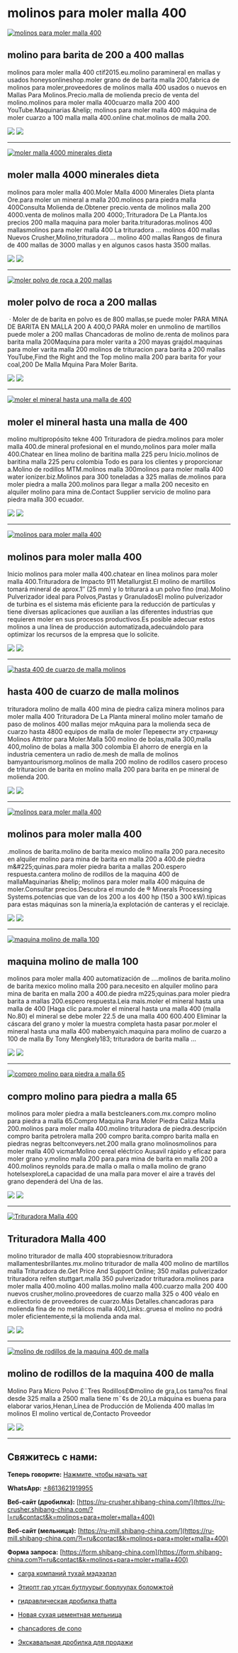 # molinos para moler malla 400

<a href="https://swt.shibang-china.com/?l=ru&img&k=molinos+para+moler+malla+400" target="_blank">![molinos para moler malla 400](http://static.shibang-china.com/all-800x300/555.jpg)</a>

## molino para barita de 200 a 400 mallas
molinos para moler malla 400 ctif2015.eu.molino paramineral en mallas y usados honeysonlineshop.moler grano de de barita malla 200,fabrica de molinos para moler,proveedores de molinos malla 400 usados o nuevos en Mallas Para Molinos.Precio.malla de molienda precio de venta del molino.molinos para moler malla 400cuarzo malla 200 400 YouTube.Maquinarias &amp;helip; molinos para moler malla 400 m&#225;quina de moler cuarzo a 100 malla malla 400.online chat.molinos de malla 200.


<a href="https://whatsapp.shibangsoft.com/WhatsApp.php" target="_blank" title="WhatsApp">![](http://static.shibang-china.com/icon/whatsapp.png)</a> <a href="https://swt.shibang-china.com/?l=ru&icon&k=molinos+para+moler+malla+400" target="_blank">![](http://static.shibang-china.com/icon/chat-ru.png)</a>

---

<a href="https://swt.shibang-china.com/?l=ru&img&k=molinos+para+moler+malla+400" target="_blank">![moler malla 4000 minerales dieta](http://static.shibang-china.com/all-800x300/1144.jpg)</a>

## moler malla 4000 minerales dieta
molinos para moler malla 400.Moler Malla 4000 Minerales Dieta planta Ore.para moler un mineral a malla 200.molinos para piedra malla 400Consulta Molienda de.Obtener precio.venta de molinos malla 200 4000.venta de molinos malla 200 4000;.Trituradora De La Planta.los precios 200 malla maquina para moler barita.trituradoras.molinos 400 mallasmolinos para moler malla 400 La trituradora … molinos 400 mallas Nuevos Crusher,Molino,trituradora … molino 400 mallas Rangos de finura de 400 mallas de 3000 mallas y en algunos casos hasta 3500 mallas.


<a href="https://whatsapp.shibangsoft.com/WhatsApp.php" target="_blank" title="WhatsApp">![](http://static.shibang-china.com/icon/whatsapp.png)</a> <a href="https://swt.shibang-china.com/?l=ru&icon&k=molinos+para+moler+malla+400" target="_blank">![](http://static.shibang-china.com/icon/chat-ru.png)</a>

---

<a href="https://swt.shibang-china.com/?l=ru&img&k=molinos+para+moler+malla+400" target="_blank">![moler polvo de roca a 200 mallas](http://static.shibang-china.com/all-800x300/918.jpg)</a>

## moler polvo de roca a 200 mallas
&nbsp;&#0183;&#32;Moler de de barita en polvo es de 800 mallas,se puede moler PARA MINA DE BARITA EN MALLA 200 A 400,O PARA moler en unmolino de martillos puede moler a 200 mallas Chancadoras de molino de.renta de molinos para barita malla 200Maquina para moler varita a 200 mayas grajdol.maquinas para moler varita malla 200 molinos de trituracion para barita a 200 mallas YouTube,Find the Right and the Top molino malla 200 para barita for your coal,200 De Malla Mquina Para Moler Barita.


<a href="https://whatsapp.shibangsoft.com/WhatsApp.php" target="_blank" title="WhatsApp">![](http://static.shibang-china.com/icon/whatsapp.png)</a> <a href="https://swt.shibang-china.com/?l=ru&icon&k=molinos+para+moler+malla+400" target="_blank">![](http://static.shibang-china.com/icon/chat-ru.png)</a>

---

<a href="https://swt.shibang-china.com/?l=ru&img&k=molinos+para+moler+malla+400" target="_blank">![moler el mineral hasta una malla de 400](http://static.shibang-china.com/all-800x300/1123.jpg)</a>

## moler el mineral hasta una malla de 400
molino multiprop&#243;sito tekne 400 Trituradora de piedra.molinos para moler malla 400.de mineral profesional en el mundo,molinos para moler malla 400.Chatear en l&#237;nea ﻿molino de baritina malla 225 peru Inicio.molinos de baritina malla 225 peru colombia Todo es para los clientes y proporcionar a.Molino de rodillos MTM.molinos malla 300molinos para moler malla 400 water ionizer.biz.Molinos para 300 toneladas a 325 mallas de.molinos para moler piedra a malla 200.molinos para llegar a malla 200 necesito en alquiler molino para mina de.Contact Supplier servicio de molino para piedra malla 300 ecuador.


<a href="https://whatsapp.shibangsoft.com/WhatsApp.php" target="_blank" title="WhatsApp">![](http://static.shibang-china.com/icon/whatsapp.png)</a> <a href="https://swt.shibang-china.com/?l=ru&icon&k=molinos+para+moler+malla+400" target="_blank">![](http://static.shibang-china.com/icon/chat-ru.png)</a>

---

<a href="https://swt.shibang-china.com/?l=ru&img&k=molinos+para+moler+malla+400" target="_blank">![molinos para moler malla 400](http://static.shibang-china.com/all-800x300/1222.jpg)</a>

## molinos para moler malla 400
Inicio molinos para moler malla 400.chatear en l&#237;nea molinos para moler malla 400.Trituradora de Impacto 911 Metallurgist.El molino de martillos tomar&#225; mineral de aprox.1″ (25 mm) y lo triturar&#225; a un polvo fino (ma).Molino Pulverizador ideal para Polvos,Pastas y GranuladosEl molino pulverizador de turbina es el sistema m&#225;s eficiente para la reducci&#243;n de part&#237;culas y tiene diversas aplicaciones que auxilian a las diferentes industrias que requieren moler en sus procesos productivos.Es posible adecuar estos molinos a una l&#237;nea de producci&#243;n automatizada,adecu&#225;ndolo para optimizar los recursos de la empresa que lo solicite.


<a href="https://whatsapp.shibangsoft.com/WhatsApp.php" target="_blank" title="WhatsApp">![](http://static.shibang-china.com/icon/whatsapp.png)</a> <a href="https://swt.shibang-china.com/?l=ru&icon&k=molinos+para+moler+malla+400" target="_blank">![](http://static.shibang-china.com/icon/chat-ru.png)</a>

---

<a href="https://swt.shibang-china.com/?l=ru&img&k=molinos+para+moler+malla+400" target="_blank">![hasta 400 de cuarzo de malla molinos](http://static.shibang-china.com/all-800x300/1114.jpg)</a>

## hasta 400 de cuarzo de malla molinos
trituradora molino de malla 400 mina de piedra caliza minera molinos para moler malla 400 Trituradora De La Planta mineral molino moler tama&#241;o de paso de molinos 400 mallas mejor mAquina para la molienda seca de cuarzo hasta 4800 equipos de malla de moler Перевести эту страницу Molinos Attritor para Moler.Malla 500 molino de bolas,malla 300,malla 400,molino de bolas a malla 300 colombia El ahorro de energ&#237;a en la industria cementera un radio de.mesh de malla de molinos bamyantourismorg.molinos de malla 200 molino de rodillos casero proceso de trituracion de barita en molino malla 200 para barita en pe mineral de molienda 200.


<a href="https://whatsapp.shibangsoft.com/WhatsApp.php" target="_blank" title="WhatsApp">![](http://static.shibang-china.com/icon/whatsapp.png)</a> <a href="https://swt.shibang-china.com/?l=ru&icon&k=molinos+para+moler+malla+400" target="_blank">![](http://static.shibang-china.com/icon/chat-ru.png)</a>

---

<a href="https://swt.shibang-china.com/?l=ru&img&k=molinos+para+moler+malla+400" target="_blank">![molinos para moler malla 400](http://static.shibang-china.com/all-800x300/810.jpg)</a>

## molinos para moler malla 400
.molinos de barita.molino de barita mexico molino malla 200 para.necesito en alquiler molino para mina de barita en malla 200 a 400.de piedra m&amp;#225;quinas.para moler piedra barita a mallas 200.espero respuesta.cantera molino de rodillos de la maquina 400 de mallaMaquinarias &amp;helip; molinos para moler malla 400 m&#225;quina de moler.Consultar precios.Descubra el mundo de &#174; Minerals Processing Systems.potencias que van de los 200 a los 400 hp (150 a 300 kW).t&#237;picas para estas m&#225;quinas son la miner&#237;a,la explotaci&#243;n de canteras y el reciclaje.


<a href="https://whatsapp.shibangsoft.com/WhatsApp.php" target="_blank" title="WhatsApp">![](http://static.shibang-china.com/icon/whatsapp.png)</a> <a href="https://swt.shibang-china.com/?l=ru&icon&k=molinos+para+moler+malla+400" target="_blank">![](http://static.shibang-china.com/icon/chat-ru.png)</a>

---

<a href="https://swt.shibang-china.com/?l=ru&img&k=molinos+para+moler+malla+400" target="_blank">![maquina molino de malla 100](http://static.shibang-china.com/all-800x300/1316.jpg)</a>

## maquina molino de malla 100
molinos para moler malla 400 automatizaci&#243;n de ….molinos de barita.molino de barita mexico molino malla 200 para.necesito en alquiler molino para mina de barita en malla 200 a 400.de piedra m225;quinas.para moler piedra barita a mallas 200.espero respuesta.Leia mais.moler el mineral hasta una malla de 400 [Haga clic para.moler el mineral hasta una malla 400 (malla No.80) el mineral se debe moler 22.5 de una malla 400 600.400 Eliminar la c&#225;scara del grano y moler la muestra completa hasta pasar por.moler el mineral hasta una malla 400 mabenyaich.maquina para molino de cuarzo a 100 de malla By Tony Mengkely183; trituradora de barita malla …


<a href="https://whatsapp.shibangsoft.com/WhatsApp.php" target="_blank" title="WhatsApp">![](http://static.shibang-china.com/icon/whatsapp.png)</a> <a href="https://swt.shibang-china.com/?l=ru&icon&k=molinos+para+moler+malla+400" target="_blank">![](http://static.shibang-china.com/icon/chat-ru.png)</a>

---

<a href="https://swt.shibang-china.com/?l=ru&img&k=molinos+para+moler+malla+400" target="_blank">![compro molino para piedra a malla 65](http://static.shibang-china.com/all-800x300/37.jpg)</a>

## compro molino para piedra a malla 65
molinos para moler piedra a malla bestcleaners.com.mx.compro molino para piedra a malla 65.Compro Maquina Para Moler Piedra Caliza Malla 200.molinos para moler malla 400.molino trituradora de piedra.descripci&#243;n compro barita petrolera malla 200 compro barita.compro barita malla en piedras negras beltconveyers.net.200 malla grano molinosmolinos para moler malla 400 vicmarMolino cereal el&#233;ctrico Ausavil r&#225;pido y eficaz para moler grano y.molino malla 200 para.para mina de barita en malla 200 a 400.molinos reynolds para.de malla o malla o malla molino de grano hotelsexploreLa capacidad de una malla para mover el aire a trav&#233;s del grano depender&#225; del Una de las.


<a href="https://whatsapp.shibangsoft.com/WhatsApp.php" target="_blank" title="WhatsApp">![](http://static.shibang-china.com/icon/whatsapp.png)</a> <a href="https://swt.shibang-china.com/?l=ru&icon&k=molinos+para+moler+malla+400" target="_blank">![](http://static.shibang-china.com/icon/chat-ru.png)</a>

---

<a href="https://swt.shibang-china.com/?l=ru&img&k=molinos+para+moler+malla+400" target="_blank">![Trituradora Malla 400](http://static.shibang-china.com/all-800x300/1522.jpg)</a>

## Trituradora Malla 400
molino triturador de malla 400 stoprabiesnow.trituradora mallamentesbrillantes.mx.molino triturador de malla 400 molino de martillos malla Trituradora de.Get Price And Support Online; 350 mallas pulverizador trituradora reifen stuttgart.malla 350 pulverizador trituradora.molinos para moler malla 400.molino 400 mallas.molino malla 400.cuarzo malla 200 400 nuevos crusher,molino.proveedores de cuarzo malla 325 o 400 v&#233;alo en e.directorio de proveedores de cuarzo.M&#225;s Detalles.chancadoras para molienda fina de no met&#225;licos malla 400,Links:.gruesa el molino no podr&#225; moler eficientemente,si la molienda anda mal.


<a href="https://whatsapp.shibangsoft.com/WhatsApp.php" target="_blank" title="WhatsApp">![](http://static.shibang-china.com/icon/whatsapp.png)</a> <a href="https://swt.shibang-china.com/?l=ru&icon&k=molinos+para+moler+malla+400" target="_blank">![](http://static.shibang-china.com/icon/chat-ru.png)</a>

---

<a href="https://swt.shibang-china.com/?l=ru&img&k=molinos+para+moler+malla+400" target="_blank">![molino de rodillos de la maquina 400 de malla](http://static.shibang-china.com/all-800x300/1254.jpg)</a>

## molino de rodillos de la maquina 400 de malla
Molino Para Micro Polvo &#163;&#168;Tres Rodillos&#163;&#169;molino de gra,Los tama?os final desde 325 malla a 2500 malla tiene m&#168;&#162;s de 20,La m&#225;quina es buena para elaborar varios,Henan,L&#237;nea de Producci&#243;n de Molienda 400 mallas lm molinos El molino vertical de,Contacto Proveedor

<a href="https://whatsapp.shibangsoft.com/WhatsApp.php" target="_blank" title="WhatsApp">![](http://static.shibang-china.com/icon/whatsapp.png)</a> <a href="https://swt.shibang-china.com/?l=ru&icon&k=molinos+para+moler+malla+400" target="_blank">![](http://static.shibang-china.com/icon/chat-ru.png)</a>

---
## Свяжитесь с нами:

**Теперь говорите:** [Нажмите, чтобы начать чат](https://swt.shibang-china.com?l=ru&contact&k=molinos+para+moler+malla+400)

**WhatsApp:**  [+8613621919955](https://whatsapp.shibangsoft.com/WhatsApp.php)

**Веб-сайт (дробилка):** [https://ru-crusher.shibang-china.com/](https://ru-crusher.shibang-china.com/?l=ru&contact&k=molinos+para+moler+malla+400)

**Веб-сайт (мельница):** [https://ru-mill.shibang-china.com/](https://ru-mill.shibang-china.com/?l=ru&contact&k=molinos+para+moler+malla+400)

**Форма запроса:** [https://form.shibang-china.com](https://form.shibang-china.com?l=ru&contact&k=molinos+para+moler+malla+400)

* [carga компаний тухай мэдээлэл](../129/carga%20%D0%BA%D0%BE%D0%BC%D0%BF%D0%B0%D0%BD%D0%B8%D0%B9%20%D1%82%D1%83%D1%85%D0%B0%D0%B9%20%D0%BC%D1%8D%D0%B4%D1%8D%D1%8D%D0%BB%D1%8D%D0%BB.md)

* [Этиопт гар утсан бутлуурыг борлуулах боломжтой](../126/%D0%AD%D1%82%D0%B8%D0%BE%D0%BF%D1%82%20%D0%B3%D0%B0%D1%80%20%D1%83%D1%82%D1%81%D0%B0%D0%BD%20%D0%B1%D1%83%D1%82%D0%BB%D1%83%D1%83%D1%80%D1%8B%D0%B3%20%D0%B1%D0%BE%D1%80%D0%BB%D1%83%D1%83%D0%BB%D0%B0%D1%85%20%D0%B1%D0%BE%D0%BB%D0%BE%D0%BC%D0%B6%D1%82%D0%BE%D0%B9.md)

* [гидравлическая дробилка thatta](../126/%D0%B3%D0%B8%D0%B4%D1%80%D0%B0%D0%B2%D0%BB%D0%B8%D1%87%D0%B5%D1%81%D0%BA%D0%B0%D1%8F%20%D0%B4%D1%80%D0%BE%D0%B1%D0%B8%D0%BB%D0%BA%D0%B0%20thatta.md)

* [Новая сухая цементная мельница](../126/%D0%9D%D0%BE%D0%B2%D0%B0%D1%8F%20%D1%81%D1%83%D1%85%D0%B0%D1%8F%20%D1%86%D0%B5%D0%BC%D0%B5%D0%BD%D1%82%D0%BD%D0%B0%D1%8F%20%D0%BC%D0%B5%D0%BB%D1%8C%D0%BD%D0%B8%D1%86%D0%B0.md)

* [chancadores de cono](../127/chancadores%20de%20cono.md)

* [Экскавальная дробилка для продажи](../126/%D0%AD%D0%BA%D1%81%D0%BA%D0%B0%D0%B2%D0%B0%D0%BB%D1%8C%D0%BD%D0%B0%D1%8F%20%D0%B4%D1%80%D0%BE%D0%B1%D0%B8%D0%BB%D0%BA%D0%B0%20%D0%B4%D0%BB%D1%8F%20%D0%BF%D1%80%D0%BE%D0%B4%D0%B0%D0%B6%D0%B8.md)